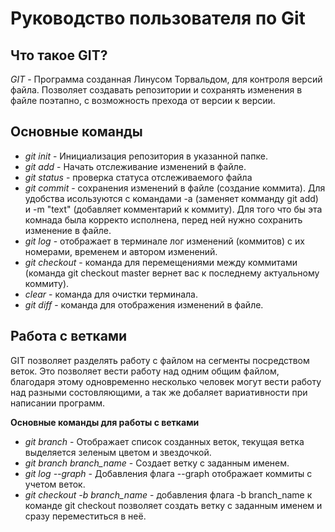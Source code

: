 # Руководство пользователя по Git
## **Что такое GIT?**

*GIT* - Программа созданная Линусом Торвальдом, для контроля версий файла. Позволяет создавать репозитории и сохранять изменения в файле поэтапно, с возможность прехода от версии к версии.
## **Основные команды**
* *git init* - Инициализация репозитория в указанной папке.
* *git add* - Начать отслеживание изменений в файле.
* *git status* - проверка статуса отслеживаемого файла
* *git commit* - сохранения изменений в файле (создание коммита). Для удобства исользуются с командами -а (заменяет комманду git add) и -m "text" (добавляет комментарий к коммиту). Для того что бы эта комнада была корректо исполнена, перед ней нужно сохранить изменение в файле.
* *git log* - отображает в терминале лог изменений (коммитов) с их номерами, временем и автором изменений.
* *git checkout* - команда для перемещениями между коммитами (команда git checkout master вернет вас к последнему актуальному коммиту).
* *clear* - команда для очистки терминала.
* *git diff* - команда для отображения изменений в файле.
## **Работа с ветками**
GIT позволяет разделять работу с файлом на сегменты посредством веток. Это позволяет вести работу над одним общим файлом, благодаря этому одновременно несколько человек могут вести работу над разными состовляющими, а так же добаляет вариативности при написании программ.

**Основные команды для работы с ветками**
* *git branch* - Отображает список созданных веток, текущая ветка выделяется зеленым цветом и звездочкой.
 * *git branch branch_name* - Создает ветку с заданным именем.
 * *git log --graph* - Добавления флага --graph отображает коммиты с учетом веток.
* *git checkout -b branch_name* - добавления флага -b branch_name к команде git checkout позволяет создать ветку с заданным именем и сразу переместиться в неё.

